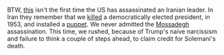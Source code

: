 BTW, <a href="https://www.aljazeera.com/indepth/opinion/iran-fallout-soleimani-assassination-200104091122122.html">this</a> isn't the first time the US has assassinated an Iranian leader. In Iran they remember that we <a href="https://en.wikipedia.org/wiki/1953_Iranian_coup_d%27%C3%A9tat">killed</a> a democratically elected president, in 1953, and installed a <a href="https://en.wikipedia.org/wiki/Mohammad_Reza_Pahlavi">puppet</a>. We never admitted the <a href="https://en.wikipedia.org/wiki/Mohammad_Mosaddegh">Mossadegh</a> assassination. This time, we rushed, because of Trump's naive narcissism and failure to think a couple of steps ahead, to claim credit for Solemani's death.
